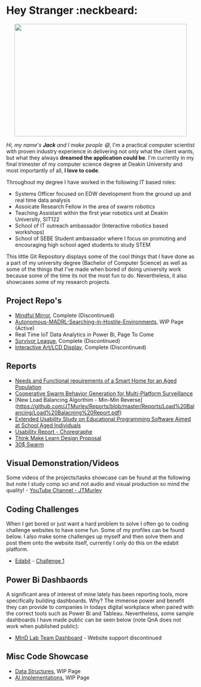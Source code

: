 # Hey Stranger :neckbeard:
<p align="center">
  <img width="460" height="300" src="https://media.giphy.com/media/47EtjlHYFREM5Rznaf/giphy.gif">
</p>

_Hi, my name's **Jack** and I make people :smile:_, I'm a practical computer scientist with proven industry experience in delivering not only what the client wants, but what they always **dreamed the application could be**. I'm currently in my final trimester of my computer science degree at Deakin University and most importantly of all, **I love to code**.

Throughout my degree I have worked in the following IT based roles:
- Systems Officer focused on EDW development from the ground up and real time data analysis
- Assoicate Research Fellow in the area of swarm robotics
- Teaching Assistant within the first year robotics unit at Deakin University, SIT122
- School of IT outreach ambassador (Interactive robotics based workshops)
- School of SEBE Student ambassador where I focus on promoting and encouraging high school aged students to study STEM

This little Git Repository displays some of the cool things that I have done as a part of my university degree (Bachelor of Computer Science) as well as some of the things that I've made when bored of doing university work because some of the time its not the most fun to do. Nevertheless, it also showcases some of my research projects.

## Project Repo's
- [Mindful Mirror](https://github.com/JTMurley/Mindful-Mirror), Complete (Discontinued)
- [Autonomous-MADRL-Searching-in-Hostile-Environments](https://github.com/JTMurley/Autonomous-MADRL-Searching-in-Hostile-Environments/blob/master/README.md), WIP Page (Active)
- Real Time IoT Data Analytics in Power Bi, Page To Come
- [Survivor League](https://github.com/JTMurley/SurvivorLeagueExeFiles), Complete (Discontinued)
- [Interactive Art/LCD Display](https://github.com/JTMurley/Interactive-Art-), Complete (Discontinued)

## Reports
- [Needs and Functional requirements of a Smart Home for an Aged Population](https://github.com/JTMurley/Reports/blob/master/Reports/Needs%20and%20functional%20requirements%20of%20a%20Smart%20Home%20for%20an%20Aged%20Population/Needs%20and%20functional%20requirements%20of%20a%20Smart%20Home%20for%20an%20Aged%20Population.pdf)
- [Cooperative Swarm Behavior Generation for Multi-Platform Surveillance](https://github.com/JTMurley/Reports/blob/master/Reports/Cooperative%20Swarm%20Behavior%20Generation%20for%20Multi-Platform%20Surveillance/Cooperative%20Swarm%20Behvaiour%20Generation%20for%20Multi-Platform%20Surveillance%20Research%20Report.pdf)
- [New Load Balancing Algorthim - Min-Min Reverse] (https://github.com/JTMurley/Reports/blob/master/Reports/Load%20Balancing/Load%20Balacning%20Report.pdf)
- [Extended Usability Study on Educational Programming Software Aimed at School Aged Individuals](https://github.com/JTMurley/Reports/blob/master/Reports/Extended%20Usability%20Study%20on%20Educational%20Programming%20Software%20Aimed%20at%20School%20Aged%20Individuals/Extended%20Usability%20Study%20on%20Educational%20Programming%20Software%20Aimed%20at%20School%20Aged%20Individuals.pdf)
- [Usability Report - Choregraphe](https://github.com/JTMurley/Reports/blob/master/Reports/Usability%20Report%20Choregraphe/Usability%20Report%20-%20Choregraphe.pdf)
- [Think Make Learn Design Proposal](https://github.com/JTMurley/Reports/tree/master/Reports/Think%20Make%20Learn%20Proposal) 
- [30$ Swarm](https://github.com/JTMurley/Reports/blob/master/Reports/30%24%20Swarm/30%24%20Swarm%20MVP.pdf)


## Visual Demonstration/Videos
Some videos of the projects/tasks showcase can be found at the following but note I study comp sci and not audio and visual production so mind the quality! - [YouTube Channel - JTMurley](https://www.youtube.com/channel/UCrvA68VZDAWxJ2BbnZW891Q?view_as=subscriber)

## Coding Challenges
When I get bored or just want a hard problem to solve I often go to coding challenge websites to have some fun. Some of my profiles can be found below. I also make some challenges up myself and then solve them and post them onto the website itself, currently I only do this on the edabit platform.
- [Edabit](https://edabit.com/user/dqTMueDRX74bzpNex) - [Challenge 1](https://edabit.com/challenge/fY5y4WFdha4betoFz)

## Power Bi Dashbaords
A significant area of interest of mine lately has been reporting tools, more specifically building dashboards. Why? The immense power and benefit they can provide to companies in todays digital workplace when paired with the correct tools such as Power Bi and Tableau. Nevertheless, some sample dashboards I have made public can be seen below (note QnA does not work when published public):
- [MInD Lab Team Dashboard](https://app.powerbi.com/view?r=eyJrIjoiNDE0YzYwZDQtMDBjMy00MzcyLWFmYjAtMTcyMzdhYWQ5NTE1IiwidCI6IjcyMmVhMGJlLTNlMWMtNGIxMS1hZDZmLTk0MDFkNjg1NmUyNCJ9) - Website support discontinued

## Misc Code Showcase
- [Data Structures](https://github.com/JTMurley/Data-Structures), WIP Page
- [AI Implementations](https://github.com/JTMurley/AI_Project), WIP Page


